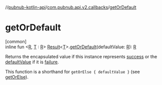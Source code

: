 //[pubnub-kotlin-api](../../index.md)/[com.pubnub.api.v2.callbacks](index.md)/[getOrDefault](get-or-default.md)

# getOrDefault

[common]\
inline fun &lt;[R](get-or-default.md), [T](get-or-default.md) : [R](get-or-default.md)&gt; [Result](-result/index.md)&lt;[T](get-or-default.md)&gt;.[getOrDefault](get-or-default.md)(defaultValue: [R](get-or-default.md)): [R](get-or-default.md)

Returns the encapsulated value if this instance represents [success](-result/is-success.md) or the [defaultValue](get-or-default.md) if it is [failure](-result/is-failure.md).

This function is a shorthand for `getOrElse { defaultValue }` (see [getOrElse](get-or-else.md)).
